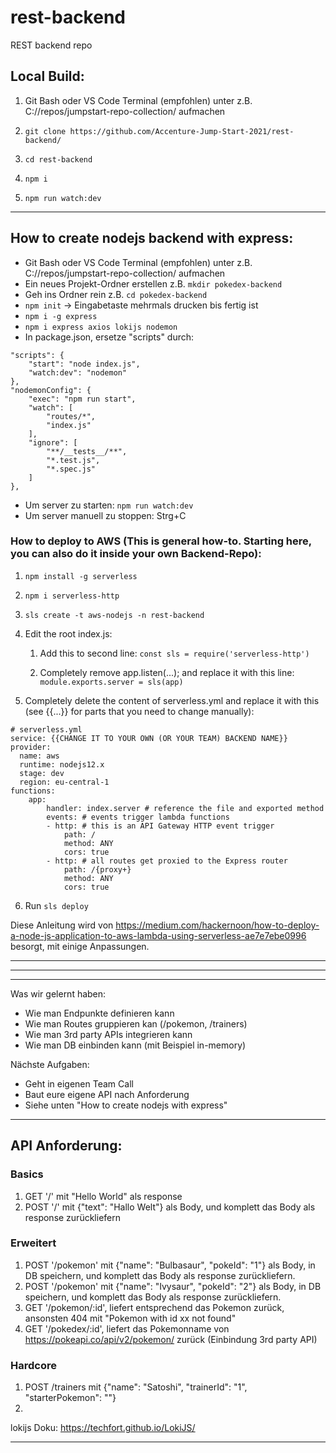 # rest-backend
REST backend repo

## Local Build:

1. Git Bash oder VS Code Terminal (empfohlen) unter z.B. C://repos/jumpstart-repo-collection/ aufmachen

2. `git clone https://github.com/Accenture-Jump-Start-2021/rest-backend/`

3. `cd rest-backend`

4. `npm i`

5. `npm run watch:dev`

---

## How to create nodejs backend with express:
- Git Bash oder VS Code Terminal (empfohlen) unter z.B. C://repos/jumpstart-repo-collection/ aufmachen
- Ein neues Projekt-Ordner erstellen z.B. `mkdir pokedex-backend`
- Geh ins Ordner rein z.B. `cd pokedex-backend`
- `npm init` -> Eingabetaste mehrmals drucken bis fertig ist
- `npm i -g express`
- `npm i express axios lokijs nodemon`
- In package.json, ersetze "scripts" durch:
```
"scripts": {
    "start": "node index.js",
    "watch:dev": "nodemon"
},
"nodemonConfig": {
    "exec": "npm run start",
    "watch": [
        "routes/*",
        "index.js"
    ],
    "ignore": [
        "**/__tests__/**",
        "*.test.js",
        "*.spec.js"
    ]
},
```
- Um server zu starten: `npm run watch:dev`
- Um server manuell zu stoppen: Strg+C


### How to deploy to AWS (This is general how-to. Starting here, you can also do it inside your own Backend-Repo):

1. `npm install -g serverless`

2. `npm i serverless-http`

3. `sls create -t aws-nodejs -n rest-backend`

4. Edit the root index.js:
    
    1. Add this to second line:
    `const sls = require('serverless-http')`

    2. Completely remove app.listen(...); and replace it with this line:
    `module.exports.server = sls(app)`

5. Completely delete the content of serverless.yml and replace it with this (see {{...}} for parts that you need to change manually):

```
# serverless.yml 
service: {{CHANGE IT TO YOUR OWN (OR YOUR TEAM) BACKEND NAME}}
provider: 
  name: aws 
  runtime: nodejs12.x 
  stage: dev 
  region: eu-central-1 
functions: 
    app: 
        handler: index.server # reference the file and exported method
        events: # events trigger lambda functions 
        - http: # this is an API Gateway HTTP event trigger 
            path: / 
            method: ANY 
            cors: true 
        - http: # all routes get proxied to the Express router 
            path: /{proxy+} 
            method: ANY 
            cors: true

```

6. Run `sls deploy`

Diese Anleitung wird von https://medium.com/hackernoon/how-to-deploy-a-node-js-application-to-aws-lambda-using-serverless-ae7e7ebe0996 besorgt, mit einige Anpassungen.

---
---
---

Was wir gelernt haben:
- Wie man Endpunkte definieren kann
- Wie man Routes gruppieren kan (/pokemon, /trainers)
- Wie man 3rd party APIs integrieren kann
- Wie man DB einbinden kann (mit Beispiel in-memory)

Nächste Aufgaben:
- Geht in eigenen Team Call
- Baut eure eigene API nach Anforderung
- Siehe unten "How to create nodejs with express"

---

## API Anforderung:

### Basics
1. GET '/' mit "Hello World" als response
2. POST '/' mit {"text": "Hallo Welt"} als Body, und komplett das Body als response zurückliefern

### Erweitert
1. POST '/pokemon' mit {"name": "Bulbasaur", "pokeId": "1"} als Body, in DB speichern, und komplett das Body als response zurückliefern.
2. POST '/pokemon' mit {"name": "Ivysaur", "pokeId": "2"} als Body, in DB speichern, und komplett das Body als response zurückliefern.
3. GET '/pokemon/:id', liefert entsprechend das Pokemon zurück, ansonsten 404 mit "Pokemon with id xx not found"
4. GET '/pokedex/:id', liefert das Pokemonname von https://pokeapi.co/api/v2/pokemon/ zurück (Einbindung 3rd party API)

### Hardcore
1. POST /trainers mit {"name": "Satoshi", "trainerId": "1", "starterPokemon": ""}
2. 

lokijs Doku: https://techfort.github.io/LokiJS/


---


